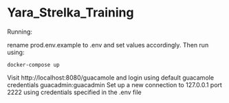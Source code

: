 # Yara_Strelka_Training

Running:

rename prod.env.example to .env and set values accordingly. Then run using:

```docker-compose up```

Visit http://localhost:8080/guacamole and login using default guacamole credentials guacadmin:guacadmin
Set up a new connection to 127.0.0.1 port 2222 using credentials specified in the .env file